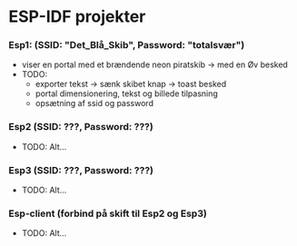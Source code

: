 # ESP-IDF projekter

### Esp1: (SSID: "Det_Blå_Skib", Password: "totalsvær")
- viser en portal med et brændende neon piratskib -> med en Øv besked 
- TODO:
   - exporter tekst -> sænk skibet knap -> toast besked
   - portal dimensionering, tekst og billede tilpasning 
   - opsætning af ssid og password

### Esp2 (SSID: ???, Password: ???)
- TODO: Alt...

### Esp3 (SSID: ???, Password: ???)
- TODO: Alt...


### Esp-client (forbind på skift til Esp2 og Esp3)
- TODO: Alt...